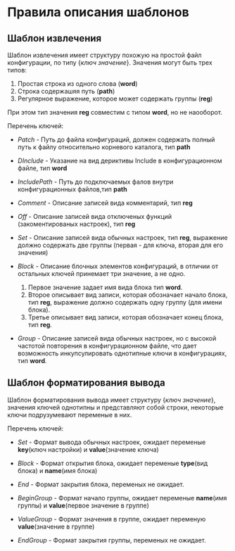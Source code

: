 # Правила описания шаблонов

## Шаблон извлечения

Шаблон извлечения имеет структуру похожую на простой файл конфигурации, по типу {*ключ значение*}. Значения могут быть трех типов:

1. Простая строка из одного слова (**word**)
2. Строка содержашяя путь (**path**)
3. Регулярное выражение, которое может содержать группы (**reg**)

При этом тип значения **reg** совместим с типом **word**, но не наооборот.

Перечень ключей:

* *Patch* - Путь до файла конфигураций, должен содержать полный путь к файлу относительно корневого каталога, тип **path**

* *DInclude* - Указание на вид дериктивы Include в конфигурационном файле,
тип **word**

* *IncludePath* - Путь до подключаемых фалов внутри конфигурационных файлов,тип **path**

* *Comment* - Описание записей вида комментарий, тип **reg**

* *Off* - Описание записей вида отключеных функций (закоментированых настроек), тип **reg**

* *Set* - Описание записей вида обычных настроек, тип **reg**,
выражение должно содержать две группы (первая - для ключа, вторая для его значения)

* *Block* - Описание блочных элементов конфигураций, в отличии от остальных ключей принемает три значение, а не одно. 

  1. Первое значение задает имя вида блока тип **word**.
  2. Второе описывает вид записи, которая обозначает начало блока, тип **reg**, выражение должно содержать одну группу (для имени блока).
  3. Третье описывает вид записи, которая обозначает конец блока, тип **reg**.

* *Group* - Описание записей вида обычных настроек, но с высокой частотой повторения в конфигурационном файле, что дает возможность инкупсулировать однотипные ключи в конфигурациях, тип **word**.

## Шаблон форматирования вывода

Шаблон форматирования вывода имеет структуру {*ключ значение*}, значения ключей однотипны и представляют собой строки, некоторые ключи подрузумевают переменые в них. 

Перечень ключей:

* *Set* - Формат вывода обычных настроек, ожидает переменые **key**(ключ настройки) и **value**(значение ключа)

* *Block* - Формат открытия блока, ожидает переменые **type**(вид блока) и **name**(имя блока)

* *End* - Формат закрытия блока, переменых не ожидает.

* *BeginGroup* - Формат начало группы, ожидает переменые **name**(имя группы) и **value**(первое значение в группе)

* *ValueGroup* - Формат значения в группе, ожидает переменую **value**(значение в группе)

* *EndGroup* - Формат закрытия группы, переменых не ожидает.
